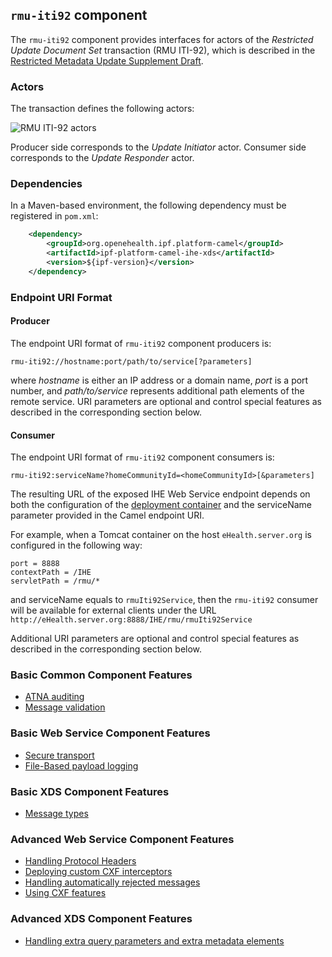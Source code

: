 ## `rmu-iti92` component

The `rmu-iti92` component provides interfaces for actors of the *Restricted Update Document Set* transaction (RMU ITI-92),
which is described in the [Restricted Metadata Update Supplement Draft](ftp://ftp.ihe.net/IT_Infrastructure/iheitiyr16-2018-2019/Technical_Cmte/Workitems/RMU/Current/).

### Actors

The transaction defines the following actors:

![RMU ITI-92 actors](images/iti92.png)

Producer side corresponds to the *Update Initiator* actor.
Consumer side corresponds to the *Update Responder* actor.

### Dependencies

In a Maven-based environment, the following dependency must be registered in `pom.xml`:

```xml
    <dependency>
        <groupId>org.openehealth.ipf.platform-camel</groupId>
        <artifactId>ipf-platform-camel-ihe-xds</artifactId>
        <version>${ipf-version}</version>
    </dependency>
```

### Endpoint URI Format

#### Producer

The endpoint URI format of `rmu-iti92` component producers is:

```
rmu-iti92://hostname:port/path/to/service[?parameters]
```

where *hostname* is either an IP address or a domain name, *port* is a port number, and *path/to/service*
represents additional path elements of the remote service.
URI parameters are optional and control special features as described in the corresponding section below.

#### Consumer

The endpoint URI format of `rmu-iti92` component consumers is:

```
rmu-iti92:serviceName?homeCommunityId=<homeCommunityId>[&parameters]
```

The resulting URL of the exposed IHE Web Service endpoint depends on both the configuration of the [deployment container]
and the serviceName parameter provided in the Camel endpoint URI.

For example, when a Tomcat container on the host `eHealth.server.org` is configured in the following way:

```
port = 8888
contextPath = /IHE
servletPath = /rmu/*
```

and serviceName equals to `rmuIti92Service`, then the `rmu-iti92` consumer will be available for external clients under the URL
`http://eHealth.server.org:8888/IHE/rmu/rmuIti92Service`

Additional URI parameters are optional and control special features as described in the corresponding section below.


### Basic Common Component Features

* [ATNA auditing]
* [Message validation]

### Basic Web Service Component Features

* [Secure transport]
* [File-Based payload logging]

### Basic XDS Component Features

* [Message types]

### Advanced Web Service Component Features

* [Handling Protocol Headers]
* [Deploying custom CXF interceptors]
* [Handling automatically rejected messages]
* [Using CXF features]

### Advanced XDS Component Features

* [Handling extra query parameters and extra metadata elements]


[ATNA auditing]: ../ipf-platform-camel-ihe/atna.html
[Message validation]: ../ipf-platform-camel-ihe/messageValidation.html

[deployment container]: ../ipf-platform-camel-ihe-ws/deployment.html
[Secure Transport]: ../ipf-platform-camel-ihe-ws/secureTransport.html
[File-Based payload logging]: ../ipf-platform-camel-ihe-ws/payloadLogging.html

[Message types]: messageTypes.html
[Handling extra query parameters and extra metadata elements]: handlingExtra.html

[Handling Protocol Headers]: ../ipf-platform-camel-ihe-ws/protocolHeaders.html
[Deploying custom CXF interceptors]: ../ipf-platform-camel-ihe-ws/customInterceptors.html
[Handling automatically rejected messages]: ../ipf-platform-camel-ihe-ws/handlingRejected.html
[Using CXF features]: ../ipf-platform-camel-ihe-ws/cxfFeatures.html


